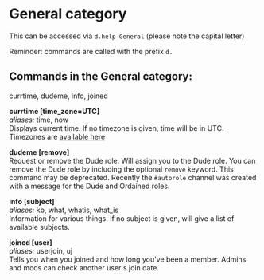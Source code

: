 # General category
This can be accessed via `d.help General` (please note the capital letter)

Reminder: commands are called with the prefix `d.`

## Commands in the General category:
  currtime, dudeme, info, joined

**currtime [time_zone=UTC]**  
*aliases:* time, now  
Displays current time. If no timezone is given, time will be in UTC. Timezones are [available here](../master/extra/timezones.txt)

**dudeme [remove]**  
Request or remove the Dude role. Will assign you to the Dude role. You can remove the Dude role by including the optional `remove` keyword.
This command may be deprecated. Recently the `#autorole` channel was created with a message for the Dude and Ordained roles. 

**info [subject]**  
*aliases:* kb, what, whatis, what_is  
Information for various things. If no subject is given, will give a list of available subjects.

**joined [user]**  
*aliases:* userjoin, uj  
Tells you when you joined and how long you've been a member. Admins and mods can check another user's join date.


